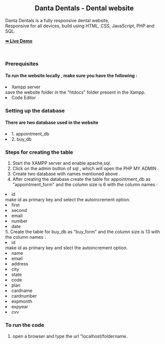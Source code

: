   <h2 align="center">Danta Dentals  - Dental website</h2>

  Danta Dentals is a fully responsive dental website, <br />Responsive for all devices, build using HTML, CSS, JavaScript, PHP and SQL.

  <a href=""><strong>➥ Live Demo</strong></a>

</div>

<br />



### Prerequisites
<h4>To run the website locally , make sure you have the following : </h4>
<li> Xampp server </li>
save the website folder in the "htdocs" folder present in the Xampp. 
<li> Code Editor  </li>

### Setting up the database
<h4> There are two database used in the website </h4>
<li> 1. appointment_db </li>
<li> 2. buy_db </li>

### Steps for creating the table 
1. Start the XAMPP server and enable apache,sql.
2. Click on the admin button of sql , which will open the PHP MY ADMIN .
3. Create two database with names mentioned above . 
4. After creating the database create the table for appointment_db as "appointment_form" and the column size is 6 with the column names :
<li>id</li> make id as primary key and select the autoincrement option.
<li>first</li>
<li>second</li>
<li>email</li>
<li>number</li>
<li>date</li>
5. Create the table for buy_db as "buy_form" and the column size is 13 with the column names :
<li>id</li> make id as primary key and slect the autoincrement option.
<li>name</li>
<li>email</li>
<li>address</li>
<li>city</li>
<li>state</li>
<li>code</li>
<li>plan</li>
<li>cardname</li>
<li>cardnumber</li>
<li>expmonth</li>
<li>expyear</li>
<li>cvv</li>

### To run the code 
1. open a browser and type the url "localhost/foldername.